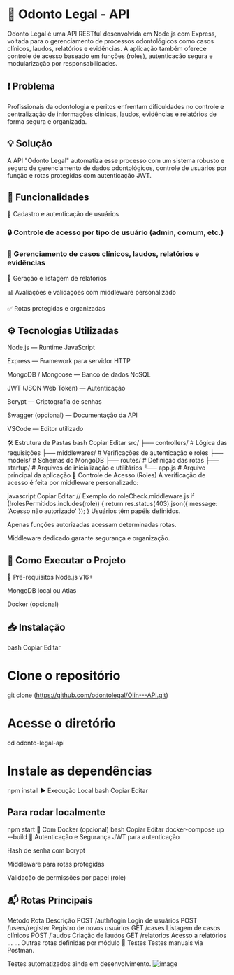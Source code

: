 # 🦷 Odonto Legal - API
Odonto Legal é uma API RESTful desenvolvida em Node.js com Express, voltada para o gerenciamento de processos odontológicos como casos clínicos, laudos, relatórios e evidências. A aplicação também oferece controle de acesso baseado em funções (roles), autenticação segura e modularização por responsabilidades.

## ❗ Problema

Profissionais da odontologia e peritos enfrentam dificuldades no controle e centralização de informações clínicas, laudos, evidências e relatórios de forma segura e organizada.


## 💡 Solução

A API "Odonto Legal" automatiza esse processo com um sistema robusto e seguro de gerenciamento de dados odontológicos, controle de usuários por função e rotas protegidas com autenticação JWT.


## 📌 Funcionalidades
👤 Cadastro e autenticação de usuários

### 🔒 Controle de acesso por tipo de usuário (admin, comum, etc.)

### 📁 Gerenciamento de casos clínicos, laudos, relatórios e evidências

🧾 Geração e listagem de relatórios

📊 Avaliações e validações com middleware personalizado

✅ Rotas protegidas e organizadas

## ⚙️ Tecnologias Utilizadas
Node.js — Runtime JavaScript

Express — Framework para servidor HTTP

MongoDB / Mongoose — Banco de dados NoSQL

JWT (JSON Web Token) — Autenticação

Bcrypt — Criptografia de senhas

Swagger (opcional) — Documentação da API

VSCode — Editor utilizado

🛠️ Estrutura de Pastas
bash
Copiar
Editar
src/
├── controllers/           # Lógica das requisições
├── middlewares/           # Verificações de autenticação e roles
├── models/                # Schemas do MongoDB
├── routes/                # Definição das rotas
├── startup/               # Arquivos de inicialização e utilitários
└── app.js                 # Arquivo principal da aplicação
🧩 Controle de Acesso (Roles)
A verificação de acesso é feita por middleware personalizado:

javascript
Copiar
Editar
// Exemplo do roleCheck.middleware.js
if (!rolesPermitidos.includes(role)) {
  return res.status(403).json({ message: 'Acesso não autorizado' });
}
Usuários têm papéis definidos.

Apenas funções autorizadas acessam determinadas rotas.

Middleware dedicado garante segurança e organização.

## 🚀 Como Executar o Projeto
🔧 Pré-requisitos
Node.js v16+

MongoDB local ou Atlas

Docker (opcional)

## 📥 Instalação
bash
Copiar
Editar
# Clone o repositório
git clone (https://github.com/odontolegal/Olin---API.git)

# Acesse o diretório
cd odonto-legal-api

# Instale as dependências
npm install
▶️ Execução Local
bash
Copiar
Editar
## Para rodar localmente
npm start
🐳 Com Docker (opcional)
bash
Copiar
Editar
docker-compose up --build
🔐 Autenticação e Segurança
JWT para autenticação

Hash de senha com bcrypt

Middleware para rotas protegidas

Validação de permissões por papel (role)

## 📬 Rotas Principais

Método	Rota	Descrição
POST	/auth/login	Login de usuários
POST	/users/register	Registro de novos usuários
GET	/cases	Listagem de casos clínicos
POST	/laudos	Criação de laudos
GET	/relatorios	Acesso a relatórios
...	...	Outras rotas definidas por módulo
🧪 Testes
Testes manuais via Postman.

Testes automatizados ainda em desenvolvimento.
![image](https://github.com/user-attachments/assets/42c54317-357e-4e1f-845b-5e3d97b92cda)

